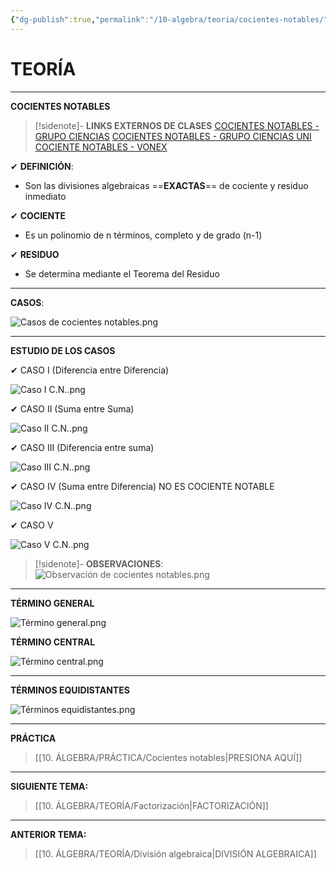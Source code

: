 ```yaml
---
{"dg-publish":true,"permalink":"/10-algebra/teoria/cocientes-notables/","tags":["Álgebra","Teoría"]}
---
```


# TEORÍA
---
**COCIENTES NOTABLES** 

>[!sidenote]- **LINKS EXTERNOS DE CLASES** 
>[COCIENTES NOTABLES - GRUPO CIENCIAS](https://www.youtube.com/watch?v=3nH5IdGZSjI) 
>[COCIENTES NOTABLES - GRUPO CIENCIAS UNI](https://www.youtube.com/watch?v=pKRmvScdoo8) 
>[COCIENTE NOTABLES - VONEX](https://www.youtube.com/watch?v=F2dcHizfmxY)

✔ **DEFINICIÓN**:
- Son las divisiones algebraicas ==**EXACTAS**== de cociente y residuo inmediato

✔ **COCIENTE**
- Es un polinomio de n términos, completo y de grado (n-1)

✔ **RESIDUO**
- Se determina mediante el Teorema del Residuo

---
**CASOS**:

![Casos de cocientes notables.png](/img/user/1.%20ELEMENTOS%20GR%C3%81FICOS/Casos%20de%20cocientes%20notables.png)

---
**ESTUDIO DE LOS CASOS**

✔ CASO I (Diferencia entre Diferencia)

![Caso I C.N..png](/img/user/1.%20ELEMENTOS%20GR%C3%81FICOS/Caso%20I%20C.N..png)

✔ CASO II (Suma entre Suma)

![Caso II C.N..png](/img/user/1.%20ELEMENTOS%20GR%C3%81FICOS/Caso%20II%20C.N..png)

✔ CASO III (Diferencia entre suma)

![Caso III C.N..png](/img/user/1.%20ELEMENTOS%20GR%C3%81FICOS/Caso%20III%20C.N..png)

✔ CASO IV (Suma entre Diferencia) NO ES COCIENTE NOTABLE

![Caso IV C.N..png](/img/user/1.%20ELEMENTOS%20GR%C3%81FICOS/Caso%20IV%20C.N..png)

✔ CASO V

![Caso V C.N..png](/img/user/1.%20ELEMENTOS%20GR%C3%81FICOS/Caso%20V%20C.N..png)


>[!sidenote]- **OBSERVACIONES**:
![Observación de cocientes notables.png](/img/user/1.%20ELEMENTOS%20GR%C3%81FICOS/Observaci%C3%B3n%20de%20cocientes%20notables.png)

---
**TÉRMINO GENERAL**

![Término general.png](/img/user/1.%20ELEMENTOS%20GR%C3%81FICOS/T%C3%A9rmino%20general.png)

**TÉRMINO CENTRAL**

![Término central.png](/img/user/1.%20ELEMENTOS%20GR%C3%81FICOS/T%C3%A9rmino%20central.png)

---
**TÉRMINOS EQUIDISTANTES**

![Términos equidistantes.png](/img/user/1.%20ELEMENTOS%20GR%C3%81FICOS/T%C3%A9rminos%20equidistantes.png)

---
**PRÁCTICA** 
>[[10. ÁLGEBRA/PRÁCTICA/Cocientes notables\|PRESIONA AQUÍ]]

---
**SIGUIENTE TEMA:** 
>[[10. ÁLGEBRA/TEORÍA/Factorización\|FACTORIZACIÓN]]

---
**ANTERIOR TEMA:** 
>[[10. ÁLGEBRA/TEORÍA/División algebraica\|DIVISIÓN ALGEBRAICA]]

